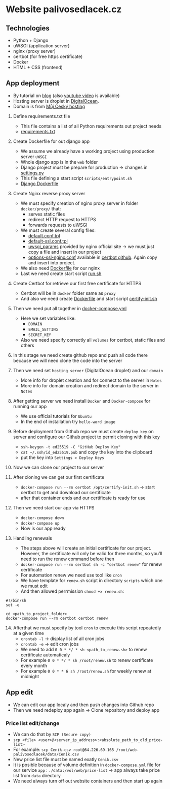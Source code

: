# Website palivosedlacek.cz

## Technologies
- Python + Django
- uWSGI (application server)
- nginx (proxy server)
- certbot (for free https certificate)
- Docker
- HTML + CSS (frontend)

## App deployment
- By tutorial on [blog](https://londonappdeveloper.com/django-docker-deployment-with-https-using-letsencrypt/) (also [youtube video](https://www.youtube.com/watch?v=3_ZJWlf25bY&t=4785s) is available)
- Hosting server is droplet in [DigitalOcean](https://www.digitalocean.com).
- Domain is from [Můj Český hosting](https://muj.cesky-hosting.cz/login.php)


1. Define requirements.txt file
    - This file contains a list of all Python requirements out project needs
    - [requirements.txt](requirements.txt)

2. Create Dockerfile for out django app
    - We assume we already have a working project using production server `uWSGI`
    - Whole django app is in the `web` folder
    - Django project must be prepare for production -> changes in [settings.py](web/web/settings.py)
    - This file defining a start script `scripts/entrypoint.sh`
    - [Django Dockerfile](Dockerfile)

3. Create Nginx reverse proxy server
    - We must specify creation of nginx proxy server in folder `docker/proxy/` that:
        - serves static files
        - redirect HTTP request to HTTPS
        - forwards requests to uWSGI
    - We must create several config files:
        - [default.conf.tpl](docker/proxy/nginx/default.conf.tpl)
        - [default-ssl.conf.tpl](docker/proxy/nginx/options-ssl-nginx.conf)
        - [uwsgi_params](docker/proxy/nginx/uwsgi_params) provided by nginx official site -> we must just copy a file and insert in our project
        - [options-ssl-nginx.conf](docker/proxy/nginx/options-ssl-nginx.conf) available in [certbot github](https://github.com/certbot/certbot/blob/1.28.0/certbot-nginx/certbot_nginx/_internal/tls_configs/options-ssl-nginx.conf). Again copy and insert into project.
    - We also need [Dockerfile](docker/proxy/Dockerfile) for our nginx
    - Last we need create start script [run.sh](docker/proxy/run.sh) 

4. Create Certbot for retrieve our first free certificate for HTTPS
    - Certbot will be in `docker` folder same as `proxy`
    - And also we need create [Dockerfile](docker/certbot/Dockerfile) and start script [certify-init.sh](docker/certbot/certify-init.sh)

5. Then we need put all together in [docker-compose.yml](docker-compose.yml)
    - Here we set variables like:
        - `DOMAIN`
        - `EMAIL_SETTING`
        - `SECRET_KEY`
    - Also we need specify correctly all `volumes` for certbot, static files and others

6. In this stage we need create github repo and push all code there because we will need clone the code into the server

7. Then we need set `hosting server` (DigitalOcean droplet) and our `domain`
    - More info for droplet creation and for connect to the server in `Notes` 
    - More info for domain creation and redirect domain to the server in `Notes`

8. After getting server we need install `Docker` and `Docker-compose` for running our app
    - We use official tutorials for `Ubuntu`
    - In the end of installation try `hello-word image`

9. Before deployment from Github repo we must create `deploy key` on server and configure our Github project to permit cloning with this key
    - `ssh-keygen -t ed25519 -C "GitHub Deploy Key"`
    - `cat ~/.ssh/id_ed25519.pub` and copy the key into the clipboard
    - put the key into `Settings > Deploy Keys`

10. Now we can clone our project to our server

11. After cloning we can get our first certificate
    - `docker-compose run --rm certbot /opt/certify-init.sh` -> start certbot to get and download our certificate
    - after that container ends and our certificate is ready for use

12. Then we need start our app via HTTPS
    - `docker-compose down`
    - `docker-compose up`
    - Now is our app ready

13. Handling renewals
    - The steps above will create an initial certificate for our project. However, the certificate will only be valid for three months, so you’ll need to run the renew command before then
    - `docker-compose run --rm certbot sh -c "certbot renew"` for renew certificate
    - For automation renew  we need use tool like `cron`
    - We have template for `renew.sh` script in directory `scripts` which one we must edit
    - And then allowed perrmission `chmod +x renew.sh`:

  ```
  #!/bin/sh
  set -e

  cd <path_to_project_folder>
  docker-compose run --rm certbot certbot renew
  ```

14. Afterthat we must specify by tool `cron` to execute this script repeatedly at a given time
    - `crontab -l` -> display list of all cron jobs
    - `crontab -e` -> edit cron  jobs
    - We need to add `0 0 * */ * sh <path_to_renew.sh>` to renew certificate automaticaly
    - For example `0 0 * */ * sh /root/renew.sh` to renew certificate every month
    - For example `0 0 * * 6 sh /root/renew.sh` for weekly renew at midnight 


## App edit
- We can edit our app localy and then push changes into Github repo
- Then we need redeploy app again -> Clone repository and deploy app

### Price list edit/change
- We can do that by `SCP (Secure copy)`
- `scp <file> <user>@<server_ip_address>:<absolute_path_to_old_price-list>`
- For example: `scp Cenik.csv root@64.226.69.165 /root/web-palivosedlacek/data/Cenik.csv`
- New price list file must be named exatly `Cenik.csv`
- It is posible because of volume definition in `docker-compose.yml` file for our service `app` : `./data:/vol/web/price-list` -> app always take price list from `data` directory
- We need always turn off out website containers and then start up again